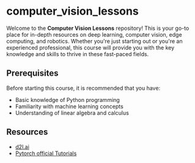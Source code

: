 # computer_vision_lessons

Welcome to the **Computer Vision Lessons** repository! This is your go-to place for in-depth resources on deep learning, computer vision, edge computing, and robotics. Whether you're just starting out or you're an experienced professional, this course will provide you with the key knowledge and skills to thrive in these fast-paced fields.

## Prerequisites

Before starting this course, it is recommended that you have:

- Basic knowledge of Python programming
- Familiarity with machine learning concepts
- Understanding of linear algebra and calculus

## Resources 
- [d2l.ai](https://www.d2l.ai/)
- [Pytorch official Tutorials](https://pytorch.org/tutorials/)
